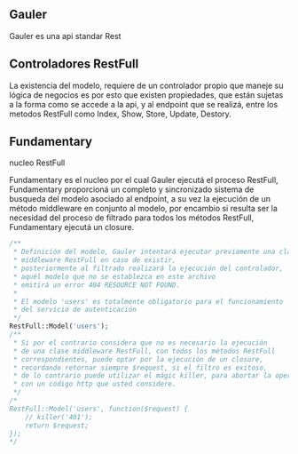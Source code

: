 ## Gauler
Gauler es una api standar Rest

## Controladores RestFull

La existencia del modelo, requiere de un controlador propio que maneje 
su lógica de negocios es por esto que existen propiedades, que están 
sujetas a la forma como se accede a la api, y al endpoint que se realizá,
entre los metodos RestFull como Index, Show, Store, Update, Destory.

## Fundamentary
nucleo RestFull

Fundamentary es el nucleo por el cual Gauler ejecutá el proceso RestFull, Fundamentary proporcioná
un completo y sincronizado sistema de busqueda del modelo asociado al endpoint, a su vez la ejecución de
un método middleware en conjunto al modelo, por encambio si resulta ser la necesidad del proceso de filtrado
para todos los métodos RestFull, Fundamentary ejecutá un closure.


``` php
/**
 * Definición del modelo, Gauler intentará ejecutar previamente una clase
 * middleware RestFull en caso de existir,
 * posteriormente al filtrado realizará la ejecución del controlador,
 * aquél modelo que no se establezca en este archivo
 * emitirá un error 404 RESOURCE NOT FOUND.
 *
 * El modelo 'users' es totalmente obligatorio para el funcionamiento 
 * del servicio de autenticación
 */
RestFull::Model('users');
/**
 * Si por el contrario considera que no es necesario la ejecución
 * de una clase middleware RestFull, con todos los métodos RestFull
 * correspondientes, puede optar por la ejecución de un closure,
 * recordando retornar siempre $request, si el filtro es exitoso,
 * de lo contrario puede utilizar el mágic killer, para abortar la operación
 * con un código http que usted considere.
 */
/*
RestFull::Model('users', function($request) {
    // killer('401');
    return $request;
});
*/
```
